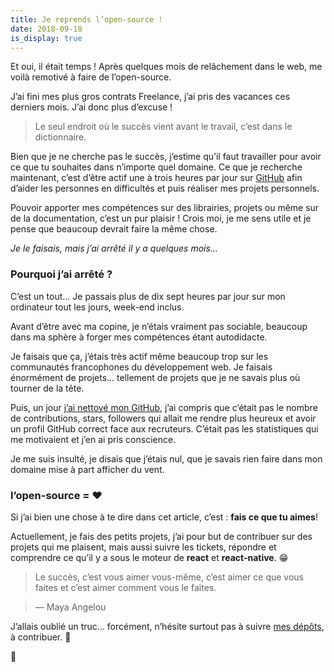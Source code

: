 ```yaml
---
title: Je reprends l’open-source !
date: 2018-09-18
is_display: true
---
```


Et oui, il était temps ! Après quelques mois de relâchement dans le web, me voilà remotivé à faire de l’open-source.

J’ai fini mes plus gros contrats Freelance, j’ai pris des vacances ces derniers mois. J’ai donc plus d’excuse !

> Le seul endroit où le succès vient avant le travail, c’est dans le dictionnaire.

Bien que je ne cherche pas le succès, j’estime qu’il faut travailler pour avoir ce que tu souhaites dans n’importe quel domaine. Ce que je recherche maintenant, c’est d’être actif une à trois heures par jour sur [GitHub]("https://github.com/brandonsueur/") afin d’aider les personnes en difficultés et puis réaliser mes projets personnels.

Pouvoir apporter mes compétences sur des librairies, projets ou même sur de la documentation, c’est un pur plaisir ! Crois moi, je me sens utile et je pense que beaucoup devrait faire la même chose.

_Je le faisais, mais j’ai arrêté il y a quelques mois…_

### Pourquoi j’ai arrêté ?

C’est un tout… Je passais plus de dix sept heures par jour sur mon ordinateur tout les jours, week-end inclus.

Avant d’être avec ma copine, je n’étais vraiment pas sociable, beaucoup dans ma sphère à forger mes compétences étant autodidacte.

Je faisais que ça, j’étais très actif même beaucoup trop sur les communautés francophones du développement web. Je faisais énormément de projets… tellement de projets que je ne savais plus où tourner de la tête.

Puis, un jour [j’ai nettoyé mon GitHub]("https://medium.com/@brandonsueur/jai-fait-du-tri-sur-mon-github-c259fc9bb94e"), j’ai compris que c’était pas le nombre de contributions, stars, followers qui allait me rendre plus heureux et avoir un profil GitHub correct face aux recruteurs. C’était pas les statistiques qui me motivaient et j’en ai pris conscience.

Je me suis insulté, je disais que j’étais nul, que je savais rien faire dans mon domaine mise à part afficher du vent.

### l’open-source = ❤️

Si j’ai bien une chose à te dire dans cet article, c’est : **fais ce que tu aimes**!

Actuellement, je fais des petits projets, j’ai pour but de contribuer sur des projets qui me plaisent, mais aussi suivre les tickets, répondre et comprendre ce qu’il y a sous le moteur de **react** et **react-native**. 😁

> Le succès, c’est vous aimer vous-même, c’est aimer ce que vous faites et c’est aimer comment vous le faites.

> — Maya Angelou

J’allais oublié un truc… forcément, n’hésite surtout pas à suivre [mes dépôts]("https://github.com/brandonsueur?tab=repositories"), à contribuer. 🙂

👋